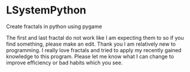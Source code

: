 # LSystemPython
Create fractals in python using pygame

The first and last fractal do not work like I am expecting them to so if you find something, please make an edit. Thank you
I am relatively new to programming. I really love fractals and tried to apply my recently gained knowledge to this program. Please let me know what I can change to improve efficiency or bad habits which you see.
